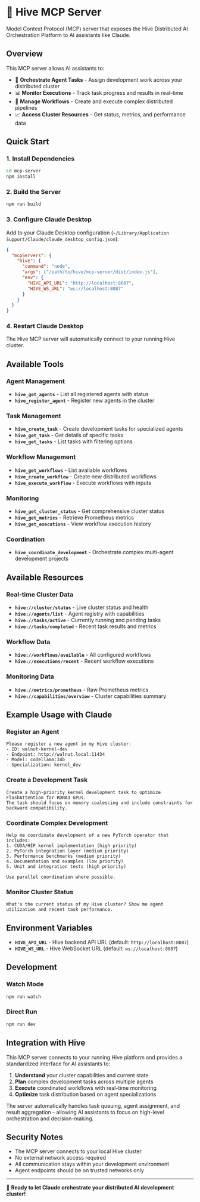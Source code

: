 # 🐝 Hive MCP Server

Model Context Protocol (MCP) server that exposes the Hive Distributed AI Orchestration Platform to AI assistants like Claude.

## Overview

This MCP server allows AI assistants to:

- 🤖 **Orchestrate Agent Tasks** - Assign development work across your distributed cluster
- 📊 **Monitor Executions** - Track task progress and results in real-time  
- 🔄 **Manage Workflows** - Create and execute complex distributed pipelines
- 📈 **Access Cluster Resources** - Get status, metrics, and performance data

## Quick Start

### 1. Install Dependencies

```bash
cd mcp-server
npm install
```

### 2. Build the Server

```bash
npm run build
```

### 3. Configure Claude Desktop

Add to your Claude Desktop configuration (`~/Library/Application Support/Claude/claude_desktop_config.json`):

```json
{
  "mcpServers": {
    "hive": {
      "command": "node",
      "args": ["/path/to/hive/mcp-server/dist/index.js"],
      "env": {
        "HIVE_API_URL": "http://localhost:8087",
        "HIVE_WS_URL": "ws://localhost:8087"
      }
    }
  }
}
```

### 4. Restart Claude Desktop

The Hive MCP server will automatically connect to your running Hive cluster.

## Available Tools

### Agent Management
- **`hive_get_agents`** - List all registered agents with status
- **`hive_register_agent`** - Register new agents in the cluster

### Task Management  
- **`hive_create_task`** - Create development tasks for specialized agents
- **`hive_get_task`** - Get details of specific tasks
- **`hive_get_tasks`** - List tasks with filtering options

### Workflow Management
- **`hive_get_workflows`** - List available workflows
- **`hive_create_workflow`** - Create new distributed workflows
- **`hive_execute_workflow`** - Execute workflows with inputs

### Monitoring
- **`hive_get_cluster_status`** - Get comprehensive cluster status
- **`hive_get_metrics`** - Retrieve Prometheus metrics
- **`hive_get_executions`** - View workflow execution history

### Coordination
- **`hive_coordinate_development`** - Orchestrate complex multi-agent development projects

## Available Resources

### Real-time Cluster Data
- **`hive://cluster/status`** - Live cluster status and health
- **`hive://agents/list`** - Agent registry with capabilities
- **`hive://tasks/active`** - Currently running and pending tasks
- **`hive://tasks/completed`** - Recent task results and metrics

### Workflow Data
- **`hive://workflows/available`** - All configured workflows
- **`hive://executions/recent`** - Recent workflow executions

### Monitoring Data
- **`hive://metrics/prometheus`** - Raw Prometheus metrics
- **`hive://capabilities/overview`** - Cluster capabilities summary

## Example Usage with Claude

### Register an Agent
```
Please register a new agent in my Hive cluster:
- ID: walnut-kernel-dev
- Endpoint: http://walnut.local:11434  
- Model: codellama:34b
- Specialization: kernel_dev
```

### Create a Development Task
```
Create a high-priority kernel development task to optimize FlashAttention for RDNA3 GPUs. 
The task should focus on memory coalescing and include constraints for backward compatibility.
```

### Coordinate Complex Development
```
Help me coordinate development of a new PyTorch operator that includes:
1. CUDA/HIP kernel implementation (high priority)
2. PyTorch integration layer (medium priority)  
3. Performance benchmarks (medium priority)
4. Documentation and examples (low priority)
5. Unit and integration tests (high priority)

Use parallel coordination where possible.
```

### Monitor Cluster Status
```
What's the current status of my Hive cluster? Show me agent utilization and recent task performance.
```

## Environment Variables

- **`HIVE_API_URL`** - Hive backend API URL (default: `http://localhost:8087`)
- **`HIVE_WS_URL`** - Hive WebSocket URL (default: `ws://localhost:8087`)

## Development

### Watch Mode
```bash
npm run watch
```

### Direct Run
```bash
npm run dev
```

## Integration with Hive

This MCP server connects to your running Hive platform and provides a standardized interface for AI assistants to:

1. **Understand** your cluster capabilities and current state
2. **Plan** complex development tasks across multiple agents  
3. **Execute** coordinated workflows with real-time monitoring
4. **Optimize** task distribution based on agent specializations

The server automatically handles task queuing, agent assignment, and result aggregation - allowing AI assistants to focus on high-level orchestration and decision-making.

## Security Notes

- The MCP server connects to your local Hive cluster
- No external network access required
- All communication stays within your development environment
- Agent endpoints should be on trusted networks only

---

🐝 **Ready to let Claude orchestrate your distributed AI development cluster!**